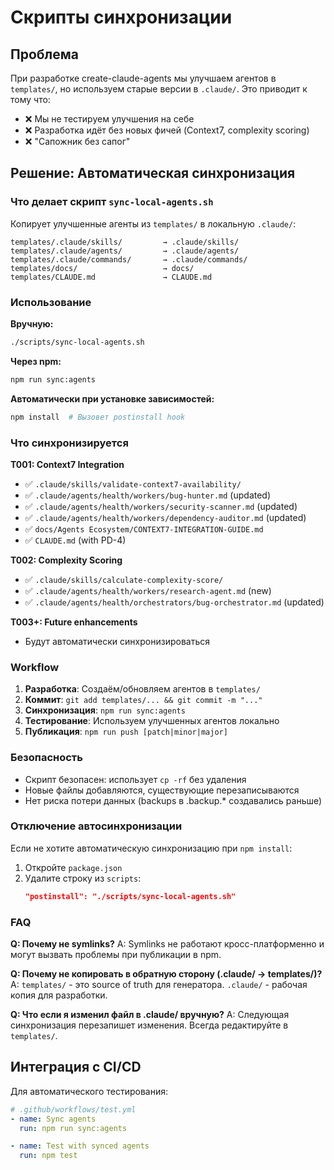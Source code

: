 # Скрипты синхронизации

## Проблема

При разработке create-claude-agents мы улучшаем агентов в `templates/`, но используем старые версии в `.claude/`. Это приводит к тому что:

- ❌ Мы не тестируем улучшения на себе
- ❌ Разработка идёт без новых фичей (Context7, complexity scoring)
- ❌ "Сапожник без сапог"

## Решение: Автоматическая синхронизация

### Что делает скрипт `sync-local-agents.sh`

Копирует улучшенные агенты из `templates/` в локальную `.claude/`:

```
templates/.claude/skills/         → .claude/skills/
templates/.claude/agents/         → .claude/agents/
templates/.claude/commands/       → .claude/commands/
templates/docs/                   → docs/
templates/CLAUDE.md               → CLAUDE.md
```

### Использование

**Вручную:**
```bash
./scripts/sync-local-agents.sh
```

**Через npm:**
```bash
npm run sync:agents
```

**Автоматически при установке зависимостей:**
```bash
npm install  # Вызовет postinstall hook
```

### Что синхронизируется

**T001: Context7 Integration**
- ✅ `.claude/skills/validate-context7-availability/`
- ✅ `.claude/agents/health/workers/bug-hunter.md` (updated)
- ✅ `.claude/agents/health/workers/security-scanner.md` (updated)
- ✅ `.claude/agents/health/workers/dependency-auditor.md` (updated)
- ✅ `docs/Agents Ecosystem/CONTEXT7-INTEGRATION-GUIDE.md`
- ✅ `CLAUDE.md` (with PD-4)

**T002: Complexity Scoring**
- ✅ `.claude/skills/calculate-complexity-score/`
- ✅ `.claude/agents/health/workers/research-agent.md` (new)
- ✅ `.claude/agents/health/orchestrators/bug-orchestrator.md` (updated)

**T003+: Future enhancements**
- Будут автоматически синхронизироваться

### Workflow

1. **Разработка**: Создаём/обновляем агентов в `templates/`
2. **Коммит**: `git add templates/... && git commit -m "..."`
3. **Синхронизация**: `npm run sync:agents`
4. **Тестирование**: Используем улучшенных агентов локально
5. **Публикация**: `npm run push [patch|minor|major]`

### Безопасность

- Скрипт безопасен: использует `cp -rf` без удаления
- Новые файлы добавляются, существующие перезаписываются
- Нет риска потери данных (backups в .backup.* создавались раньше)

### Отключение автосинхронизации

Если не хотите автоматическую синхронизацию при `npm install`:

1. Откройте `package.json`
2. Удалите строку из `scripts`:
   ```json
   "postinstall": "./scripts/sync-local-agents.sh"
   ```

### FAQ

**Q: Почему не symlinks?**
A: Symlinks не работают кросс-платформенно и могут вызвать проблемы при публикации в npm.

**Q: Почему не копировать в обратную сторону (.claude/ → templates/)?**
A: `templates/` - это source of truth для генератора. `.claude/` - рабочая копия для разработки.

**Q: Что если я изменил файл в .claude/ вручную?**
A: Следующая синхронизация перезапишет изменения. Всегда редактируйте в `templates/`.

## Интеграция с CI/CD

Для автоматического тестирования:

```yaml
# .github/workflows/test.yml
- name: Sync agents
  run: npm run sync:agents

- name: Test with synced agents
  run: npm test
```
